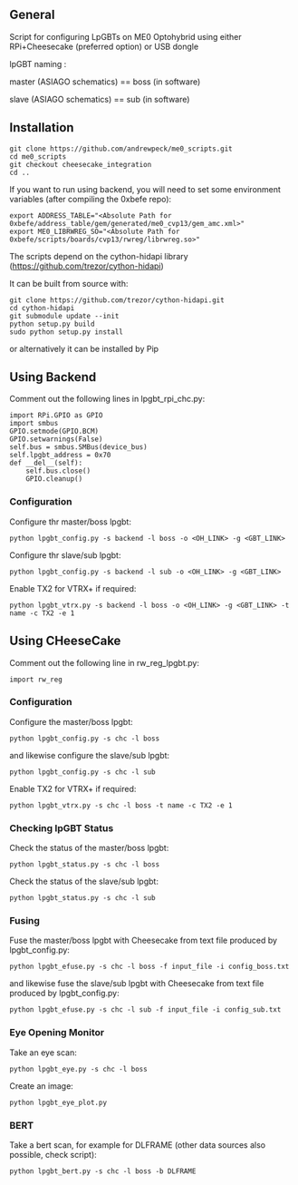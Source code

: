 ## General

Script for configuring LpGBTs on ME0 Optohybrid using either RPi+Cheesecake (preferred option) or USB dongle

lpGBT naming :

master (ASIAGO schematics) == boss (in software)

slave (ASIAGO schematics) == sub (in software)

## Installation

```
git clone https://github.com/andrewpeck/me0_scripts.git
cd me0_scripts
git checkout cheesecake_integration
cd ..
```

If you want to run using backend, you will need to set some environment variables (after compiling the 0xbefe repo):

```
export ADDRESS_TABLE="<Absolute Path for 0xbefe/address_table/gem/generated/me0_cvp13/gem_amc.xml>"
export ME0_LIBRWREG_SO="<Absolute Path for 0xbefe/scripts/boards/cvp13/rwreg/librwreg.so>"
```

The scripts depend on the cython-hidapi library (https://github.com/trezor/cython-hidapi)

It can be built from source with:

```
git clone https://github.com/trezor/cython-hidapi.git
cd cython-hidapi
git submodule update --init
python setup.py build
sudo python setup.py install
```

or alternatively it can be installed by Pip

## Using Backend

Comment out the following lines in lpgbt_rpi_chc.py:
```
import RPi.GPIO as GPIO
import smbus
GPIO.setmode(GPIO.BCM)
GPIO.setwarnings(False)
self.bus = smbus.SMBus(device_bus)
self.lpgbt_address = 0x70
def __del__(self):
    self.bus.close()
    GPIO.cleanup()
```

### Configuration

Configure thr master/boss lpgbt:

```python lpgbt_config.py -s backend -l boss -o <OH_LINK> -g <GBT_LINK>```

Configure thr slave/sub lpgbt:

```python lpgbt_config.py -s backend -l sub -o <OH_LINK> -g <GBT_LINK>```

Enable TX2 for VTRX+ if required:

```python lpgbt_vtrx.py -s backend -l boss -o <OH_LINK> -g <GBT_LINK> -t name -c TX2 -e 1```

## Using CHeeseCake

Comment out the following line in rw_reg_lpgbt.py:
```
import rw_reg
```

### Configuration

Configure the master/boss lpgbt:

```python lpgbt_config.py -s chc -l boss```

and likewise configure the slave/sub lpgbt:

```python lpgbt_config.py -s chc -l sub```

Enable TX2 for VTRX+ if required:

```python lpgbt_vtrx.py -s chc -l boss -t name -c TX2 -e 1```

### Checking lpGBT Status

Check the status of the master/boss lpgbt:

```python lpgbt_status.py -s chc -l boss```

Check the status of the slave/sub lpgbt:

```python lpgbt_status.py -s chc -l sub```

### Fusing

Fuse the master/boss lpgbt with Cheesecake from text file produced by lpgbt_config.py:

```python lpgbt_efuse.py -s chc -l boss -f input_file -i config_boss.txt```

and likewise fuse the slave/sub lpgbt with Cheesecake from text file produced by lpgbt_config.py:

```python lpgbt_efuse.py -s chc -l sub -f input_file -i config_sub.txt```

### Eye Opening Monitor

Take an eye scan:

```python lpgbt_eye.py -s chc -l boss```

Create an image:

```python lpgbt_eye_plot.py```

### BERT

Take a bert scan, for example for DLFRAME (other data sources also possible, check script):

```python lpgbt_bert.py -s chc -l boss -b DLFRAME```
